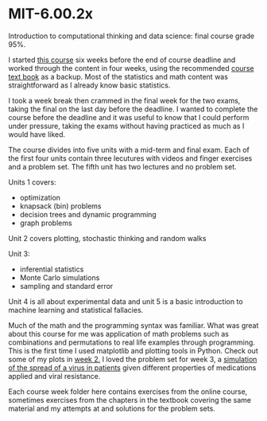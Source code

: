 # MIT-6.00.2x
Introduction to computational thinking and data science: final course grade 95%.

I started [this course](https://www.edx.org/course/introduction-computational-thinking-data-mitx-6-00-2x-7) six weeks before the end of course deadline and worked through the content in four weeks, using the recommended [course text book](https://mitpress.mit.edu/books/introduction-computation-and-programming-using-python-second-edition) as a backup. Most of the statistics and math content was straightforward as I already know basic statistics. 

I took a week break then crammed in the final week for the two exams, taking the final on the last day before the deadline. I wanted to complete the course before the deadline and it was useful to know that I could perform under pressure, taking the exams without having practiced as much as I would have liked.  

The course divides into five units with a mid-term and final exam. Each of the first four units contain three lecutures with videos and finger exercises and a problem set. The fifth unit has two lectures and no problem set. 

Units 1 covers:
  - optimization
  - knapsack (bin) problems
  - decision trees and dynamic programming
  - graph problems 
 
Unit 2 covers plotting, stochastic thinking and random walks

Unit 3: 
  - inferential statistics
  - Monte Carlo simulations
  - sampling and standard error
 
Unit 4 is all about experimental data and unit 5 is a basic introduction to machine learning and statistical fallacies. 

Much of the math and the programming syntax was familiar. What was great about this course for me was application of math problems such as combinations and permutations to real life examples through programming. This is the first time I used matplotlib and plotting tools in Python. Check out some of my plots in [week 2.](https://github.com/ElAwbery/MIT-6.00.2x/tree/master/Week%202)
I loved the problem set for week 3, a [simulation of the spread of a virus in patients](https://github.com/ElAwbery/MIT-6.00.2x/blob/master/Week%203/ProblemSet3%203/ps3b.py) given different properties of medications applied and viral resistance. 

Each course week folder here contains exercises from the online course, sometimes exercises from the chapters in the textbook covering the same material and my attempts at and solutions for the problem sets. 




